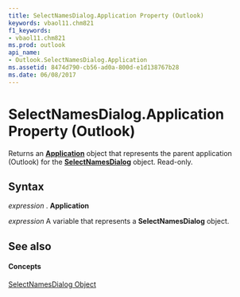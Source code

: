 ```yaml
---
title: SelectNamesDialog.Application Property (Outlook)
keywords: vbaol11.chm821
f1_keywords:
- vbaol11.chm821
ms.prod: outlook
api_name:
- Outlook.SelectNamesDialog.Application
ms.assetid: 8474d790-cb56-ad0a-800d-e1d138767b28
ms.date: 06/08/2017
---
```



# SelectNamesDialog.Application Property (Outlook)

Returns an **[Application](application-object-outlook.md)** object that represents the parent application (Outlook) for the **[SelectNamesDialog](selectnamesdialog-object-outlook.md)** object. Read-only.


## Syntax

 _expression_ . **Application**

 _expression_ A variable that represents a **SelectNamesDialog** object.


## See also


#### Concepts


[SelectNamesDialog Object](selectnamesdialog-object-outlook.md)

